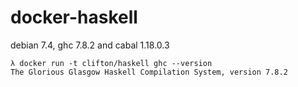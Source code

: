 docker-haskell
==============

debian 7.4, ghc 7.8.2 and cabal 1.18.0.3


```
λ docker run -t clifton/haskell ghc --version
The Glorious Glasgow Haskell Compilation System, version 7.8.2
```
